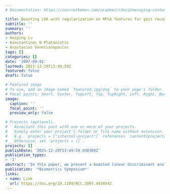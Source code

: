 ```yaml
---
# Documentation: https://sourcethemes.com/academic/docs/managing-content/

title: Boosting LDA with regularization on MPCA features for gait recognition
subtitle: ''
summary: ''
authors:
- Haiping Lu
- Konstantinos N Plataniotis
- Anastasios Venetsanopoulos
tags: []
categories: []
date: '2007-09-01'
lastmod: 2021-12-29T13:49:59Z
featured: false
draft: false

# Featured image
# To use, add an image named `featured.jpg/png` to your page's folder.
# Focal points: Smart, Center, TopLeft, Top, TopRight, Left, Right, BottomLeft, Bottom, BottomRight.
image:
  caption: ''
  focal_point: ''
  preview_only: false

# Projects (optional).
#   Associate this post with one or more of your projects.
#   Simply enter your project's folder or file name without extension.
#   E.g. `projects = ["internal-project"]` references `content/project/deep-learning/index.md`.
#   Otherwise, set `projects = []`.
projects: []
publishDate: '2021-12-29T13:49:59.030300Z'
publication_types:
- '1'
abstract: 'In this paper, we present a boosted linear discriminant analysis (LDA) solution with regularization on features extracted by the multilinear principal component analysis (MPCA) for the gait recognition problem. This work is an extension of a recent LDA-based boosting approach and the MPCA is employed to project tensorial gait samples on a number of discriminative EigenTensorGaits (ETGs) to produce gait feature vectors for the base learners in boosting. This new scheme offers one more way to control the learner weakness while being very computationally efficient. Furthermore, the LDA learners are modified through regularization for protection against overfitting on the gallery set. Promising experimental results obtained on the Gait Challenge data sets indicate that the proposed algorithm is an efficient and effective solution consistently enhancing the gait recognition results on the seven probe sets by MPCA+LDA.'
publication: '*Biometrics Symposium*'
links:
- name: Link
  url: https://doi.org/10.1109/BCC.2007.4430542
---
```

